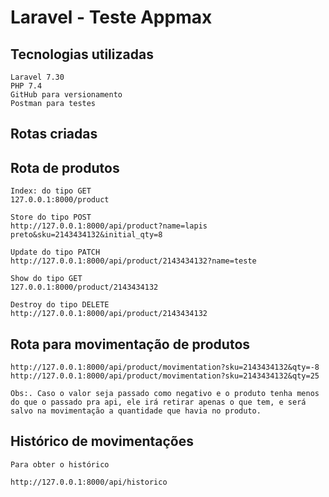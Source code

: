 # Laravel - Teste Appmax

## Tecnologias utilizadas
    Laravel 7.30  
    PHP 7.4  
    GitHub para versionamento  
    Postman para testes  

## Rotas criadas

## Rota de produtos
    
    Index: do tipo GET  
    127.0.0.1:8000/product  

    Store do tipo POST  
    http://127.0.0.1:8000/api/product?name=lapis preto&sku=2143434132&initial_qty=8  

    Update do tipo PATCH
    http://127.0.0.1:8000/api/product/2143434132?name=teste

    Show do tipo GET  
    127.0.0.1:8000/product/2143434132  

    Destroy do tipo DELETE
    http://127.0.0.1:8000/api/product/2143434132
    
## Rota para movimentação de produtos

    http://127.0.0.1:8000/api/product/movimentation?sku=2143434132&qty=-8  
    http://127.0.0.1:8000/api/product/movimentation?sku=2143434132&qty=25  

    Obs:. Caso o valor seja passado como negativo e o produto tenha menos do que o passado pra api, ele irá retirar apenas o que tem, e será salvo na movimentação a quantidade que havia no produto.  

## Histórico de movimentações

    Para obter o histórico  

    http://127.0.0.1:8000/api/historico  